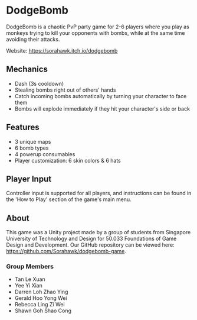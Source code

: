 # DodgeBomb

DodgeBomb is a chaotic PvP party game for 2-6 players where you play as monkeys trying to kill your opponents with bombs, while at the same time avoiding their attacks.

Website: https://sorahawk.itch.io/dodgebomb

## Mechanics
- Dash (3s cooldown)
- Stealing bombs right out of others' hands
- Catch incoming bombs automatically by turning your character to face them
- Bombs will explode immediately if they hit your character's side or back

## Features
- 3 unique maps
- 6 bomb types
- 4 powerup consumables
- Player customization: 6 skin colors & 6 hats

## Player Input
Controller input is supported for all players, and instructions can be found in the 'How to Play' section of the game's main menu.

## About
This game was a Unity project made by a group of students from Singapore University of Technology and Design for 50.033 Foundations of Game Design and Development. Our GitHub repository can be viewed here: https://github.com/Sorahawk/dodgebomb-game.

### Group Members  
- Tan Le Xuan  
- Yee Yi Xian  
- Darren Loh Zhao Ying  
- Gerald Hoo Yong Wei  
- Rebecca Ling Zi Wei  
- Shawn Goh Shao Cong  
